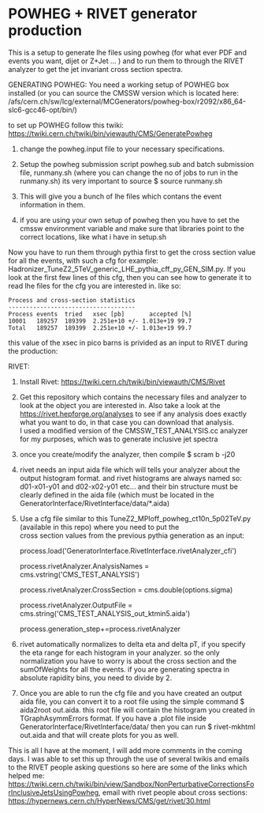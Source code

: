 # POWHEG + RIVET generator production

This is a setup to generate lhe files using powheg (for what ever PDF and events you want, dijet or Z+Jet ... ) and to run them to through the RIVET analyzer to get the jet invariant cross section spectra. 

GENERATING POWHEG: 
  You need a working setup of POWHEG box installed (or you can source the CMSSW version which is located here: /afs/cern.ch/sw/lcg/external/MCGenerators/powheg-box/r2092/x86_64-slc6-gcc46-opt/bin/) 
  
  to set up POWHEG follow this twiki: https://twiki.cern.ch/twiki/bin/viewauth/CMS/GeneratePowheg 
  
  1) change the powheg.input file to your necessary specifications. 
  
  2) Setup the powheg submission script powheg.sub and batch submission file, runmany.sh (where you can change the no of jobs to       run in the runmany.sh) its very important to source 
      $ source runmany.sh
      
  3) This will give you a bunch of lhe files which contans the event information in them. 
  
  4) if you are using your own setup of powheg then you have to set the cmssw environment variable and make sure that libraries      point to the correct locations, like what i have in setup.sh 
  
  Now you have to run them through pythia first to get the cross section value for all the events, with such a cfg for example:   Hadronizer_TuneZ2_5TeV_generic_LHE_pythia_cff_py_GEN_SIM.py. If you look at the first few lines of this cfg, then you can see   how to generate it to read lhe files for the cfg you are interested in. 
  like so: 
  

    Process and cross-section statistics
    ------------------------------------
    Process	events	tried	xsec [pb]		accepted [%]
    10001	189257	189399	2.251e+10 +/- 1.013e+19	99.7
    Total	189257	189399	2.251e+10 +/- 1.013e+19	99.7


  this value of the xsec in pico barns is privided as an input to RIVET during the production: 


RIVET: 

  1) Install Rivet: https://twiki.cern.ch/twiki/bin/viewauth/CMS/Rivet 

  2) Get this repository which contains the necessary files and analyzer to look at the object you are interested in. 
      Also take a look at the https://rivet.hepforge.org/analyses to see if any analysis does exactly what you want to do, in         that case you can download that analysis.  
      I used a modified version of the CMSSW_TEST_ANALYSIS.cc analyzer for my purposes, which was to generate inclusive jet           spectra 
  
  3) once you create/modify the analyzer, then compile $ scram b -j20
  
  4) rivet needs an input aida file which will tells your analyzer about the output histogram format. and rivet histograms are        always named so: d01-x01-y01 and d02-x02-y01 etc... and their bin structure must be clearly defined in the aida file            (which must be located in the GeneratorInterface/RivetInterface/data/*.aida) 
  
  5) Use a cfg file similar to this TuneZ2_MPIoff_powheg_ct10n_5p02TeV.py (available in this repo) where you need to put the      
      cross section values from the previous pythia generation as an input: 
      
       process.load('GeneratorInterface.RivetInterface.rivetAnalyzer_cfi')
      
       process.rivetAnalyzer.AnalysisNames = cms.vstring('CMS_TEST_ANALYSIS')
      
       process.rivetAnalyzer.CrossSection = cms.double(options.sigma)
      
       process.rivetAnalyzer.OutputFile = cms.string('CMS_TEST_ANALYSIS_out_ktmin5.aida')
      
       process.generation_step+=process.rivetAnalyzer
      
       
  6) rivet automatically normalizes to delta eta and delta pT, if you specify the eta range for each histogram in your analyzer.       so the only normalization you have to worry is about the cross section and the sumOfWeights for all the events.  if you         are generating spectra in absolute rapidity bins, you need to divide by 2. 
  
  7) Once you are able to run the cfg file and you have created an output aida file, you can convert it to a root file using the       simple command $ aida2root out.aida. this root file will contain the histogram you created in TGraphAsymmErrors format. 
      If you have a .plot file inside GeneratorInterface/RivetInterface/data/ then you can run $ rivet-mkhtml out.aida and that       will create plots for you as well. 
  
  This is all I have at the moment, I will add more comments in the coming days. 
  I was able to set this up through the use of several twikis and emails to the RIVET people asking questions so here are some of the links which helped me: https://twiki.cern.ch/twiki/bin/view/Sandbox/NonPerturbativeCorrectionsForInclusiveJetsUsingPowheg, email with rivet people about cross sections: https://hypernews.cern.ch/HyperNews/CMS/get/rivet/30.html 
